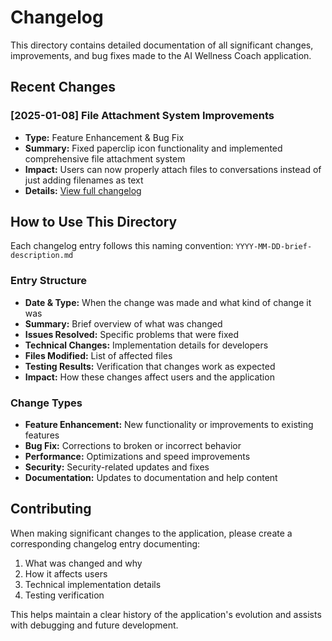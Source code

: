 # Changelog

This directory contains detailed documentation of all significant changes, improvements, and bug fixes made to the AI Wellness Coach application.

## Recent Changes

### [2025-01-08] File Attachment System Improvements
- **Type:** Feature Enhancement & Bug Fix
- **Summary:** Fixed paperclip icon functionality and implemented comprehensive file attachment system
- **Impact:** Users can now properly attach files to conversations instead of just adding filenames as text
- **Details:** [View full changelog](./2025-01-08-file-attachment-improvements.md)

## How to Use This Directory

Each changelog entry follows this naming convention: `YYYY-MM-DD-brief-description.md`

### Entry Structure
- **Date & Type:** When the change was made and what kind of change it was
- **Summary:** Brief overview of what was changed
- **Issues Resolved:** Specific problems that were fixed
- **Technical Changes:** Implementation details for developers
- **Files Modified:** List of affected files
- **Testing Results:** Verification that changes work as expected
- **Impact:** How these changes affect users and the application

### Change Types
- **Feature Enhancement:** New functionality or improvements to existing features
- **Bug Fix:** Corrections to broken or incorrect behavior
- **Performance:** Optimizations and speed improvements
- **Security:** Security-related updates and fixes
- **Documentation:** Updates to documentation and help content

## Contributing
When making significant changes to the application, please create a corresponding changelog entry documenting:
1. What was changed and why
2. How it affects users
3. Technical implementation details
4. Testing verification

This helps maintain a clear history of the application's evolution and assists with debugging and future development.